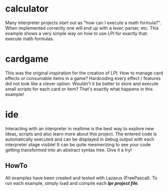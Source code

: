 # calculator
Many interpreter projects start out as "how can I execute a math formula?". When implemented correctly one will end up with a lexer, parser, etc. This example shows a very simple way on how to use LPI for exactly that: execute math formulas.

# cardgame
This was the original inspiration for the creation of LPI. How to manage card effects or consumable items in a game? Hardcoding every effect / features did not look like a clever option. Wouldn't it be better to store and execute small scripts for each card or item? That's exactly what happens in this example!

# ide
Interacting with an interpreter in realtime is the best way to explore new ideas, scripts and also learn more about this project. The entered code is automatically executed and can be displayed in debug output with each interpreter stage visible! It can be quite mesmerizing to see your code getting transformed into an abstract syntax tree. Give it a try!

## HowTo
All examples have been created and tested with Lazarus (FreePascal). To run each example, simply load and compile each ***lpr project file***.
